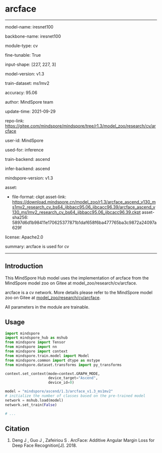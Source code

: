 # arcface

---

model-name: iresnet100

backbone-name: iresnet100

module-type: cv

fine-tunable: True

input-shape: [227, 227, 3]

model-version: v1.3

train-dataset: ms1mv2

accuracy: 95.06

author: MindSpore team

update-time: 2021-09-29

repo-link: <https://gitee.com/mindspore/mindspore/tree/r1.3/model_zoo/research/cv/arcface>

user-id: MindSpore

used-for: inference

train-backend: ascend

infer-backend: ascend

mindspore-version: v1.3

asset:

-
    file-format: ckpt
    asset-link: <https://download.mindspore.cn/model_zoo/r1.3/arcface_ascend_v130_ms1mv2_research_cv_bs64_ijbbacc95.06_ijbcacc96.39/arcface_ascend_v130_ms1mv2_research_cv_bs64_ijbbacc95.06_ijbcacc96.39.ckpt>
    asset-sha256: 5897d6d1b98411e170625377871b1daf658f6ba477765ba3c9872a24097a629f

license: Apache2.0

summary: arcface is used for cv

---

## Introduction

This MindSpore Hub model uses the implementation of arcface from the MindSpore model zoo on Gitee at model_zoo/research/cv/arcface.

arcface is a cv network. More details please refer to the MindSpore model zoo on Gitee at [model_zoo/research/cv/arcface](https://gitee.com/mindspore/mindspore/blob/r1.3/model_zoo/research/cv/arcface/README_CN.md).

All parameters in the module are trainable.

## Usage

```python
import mindspore
import mindspore_hub as mshub
from mindspore import Tensor
from mindspore import nn
from mindspore import context
from mindspore.train.model import Model
from mindspore.common import dtype as mstype
from mindspore.dataset.transforms import py_transforms

context.set_context(mode=context.GRAPH_MODE,
                    device_target="Ascend",
                    device_id=0)

model = "mindspore/ascend/1.3/arcface_v1.3_ms1mv2"
# initialize the number of classes based on the pre-trained model
network = mshub.load(model)
network.set_train(False)

# ...
```

## Citation

1. Deng J ,  Guo J ,  Zafeiriou S . ArcFace: Additive Angular Margin Loss for Deep Face Recognition[J].  2018.
